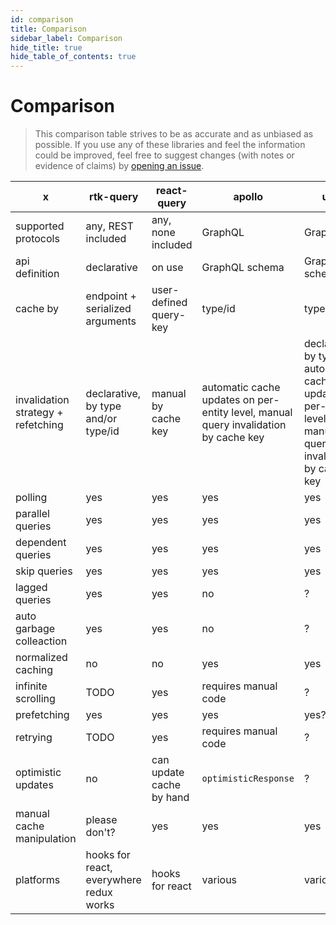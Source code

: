 ```yaml
---
id: comparison
title: Comparison
sidebar_label: Comparison
hide_title: true
hide_table_of_contents: true
---
```


# Comparison

> This comparison table strives to be as accurate and as unbiased as possible. If you use any of these libraries and feel the information could be improved, feel free to suggest changes (with notes or evidence of claims) by [opening an issue](https://github.com/rtk-incubator/rtk-query/issues/new).

| x                                  | rtk-query                               | react-query              | apollo                                                                              | urql                                                                                                        |
| ---------------------------------- | --------------------------------------- | ------------------------ | ----------------------------------------------------------------------------------- | ----------------------------------------------------------------------------------------------------------- |
| supported protocols                | any, REST included                      | any, none included       | GraphQL                                                                             | GraphQL                                                                                                     |
| api definition                     | declarative                             | on use                   | GraphQL schema                                                                      | GraphQL schema                                                                                              |
| cache by                           | endpoint + serialized arguments         | user-defined query-key   | type/id                                                                             | type/id?                                                                                                    |
| invalidation strategy + refetching | declarative, by type and/or type/id     | manual by cache key      | automatic cache updates on per-entity level, manual query invalidation by cache key | declarative, by type OR automatic cache updates on per-entity level, manual query invalidation by cache key |
| polling                            | yes                                     | yes                      | yes                                                                                 | yes                                                                                                         |
| parallel queries                   | yes                                     | yes                      | yes                                                                                 | yes                                                                                                         |
| dependent queries                  | yes                                     | yes                      | yes                                                                                 | yes                                                                                                         |
| skip queries                       | yes                                     | yes                      | yes                                                                                 | yes                                                                                                         |
| lagged queries                     | yes                                     | yes                      | no                                                                                  | ?                                                                                                           |
| auto garbage colleaction           | yes                                     | yes                      | no                                                                                  | ?                                                                                                           |
| normalized caching                 | no                                      | no                       | yes                                                                                 | yes                                                                                                         |
| infinite scrolling                 | TODO                                    | yes                      | requires manual code                                                                | ?                                                                                                           |
| prefetching                        | yes                                     | yes                      | yes                                                                                 | yes?                                                                                                        |
| retrying                           | TODO                                    | yes                      | requires manual code                                                                | ?                                                                                                           |
| optimistic updates                 | no                                      | can update cache by hand | `optimisticResponse`                                                                | ?                                                                                                           |
| manual cache manipulation          | please don't?                           | yes                      | yes                                                                                 | yes                                                                                                         |
| platforms                          | hooks for react, everywhere redux works | hooks for react          | various                                                                             | various                                                                                                     |
